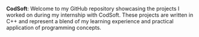 **CodSoft**:
Welcome to my GitHub repository showcasing the projects I worked on during my internship with CodSoft. These projects are written in C++ and represent a blend of my learning experience and practical application of programming concepts.
